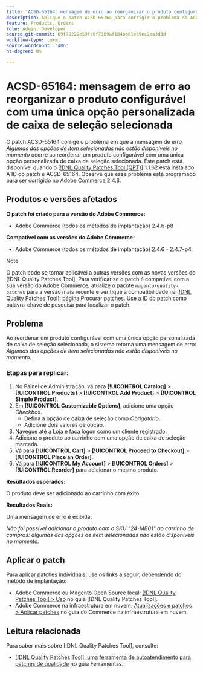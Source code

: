 ```yaml
---
title: 'ACSD-65164: mensagem de erro ao reorganizar o produto configurável com uma única opção personalizada de caixa de seleção selecionada'
description: Aplique o patch ACSD-65164 para corrigir o problema do Adobe Commerce em que a mensagem de erro *Algumas das opções de item selecionadas não estão disponíveis no momento* ocorre ao reordenar um produto configurável com uma única opção personalizada de caixa de seleção selecionada.
feature: Products, Orders
role: Admin, Developer
source-git-commit: 89f70222e59fc0f7309af184ba01e69ec2ea3d3d
workflow-type: tm+mt
source-wordcount: '406'
ht-degree: 0%

---
```



# ACSD-65164: mensagem de erro ao reorganizar o produto configurável com uma única opção personalizada de caixa de seleção selecionada

O patch ACSD-65164 corrige o problema em que a mensagem de erro *Algumas das opções de item selecionadas não estão disponíveis no momento* ocorre ao reordenar um produto configurável com uma única opção personalizada de caixa de seleção selecionada. Este patch está disponível quando o [[!DNL Quality Patches Tool (QPT)]](/help/tools/quality-patches-tool/quality-patches-tool-to-self-serve-quality-patches.md) 1.1.62 está instalado. A ID do patch é ACSD-65164. Observe que esse problema está programado para ser corrigido no Adobe Commerce 2.4.8.

## Produtos e versões afetados

**O patch foi criado para a versão do Adobe Commerce:**

* Adobe Commerce (todos os métodos de implantação) 2.4.6-p8

**Compatível com as versões do Adobe Commerce:**

* Adobe Commerce (todos os métodos de implantação) 2.4.6 - 2.4.7-p4

>[!NOTE]
>
>O patch pode se tornar aplicável a outras versões com as novas versões do [!DNL Quality Patches Tool]. Para verificar se o patch é compatível com a sua versão do Adobe Commerce, atualize o pacote `magento/quality-patches` para a versão mais recente e verifique a compatibilidade na [[!DNL Quality Patches Tool]: página Procurar patches](https://experienceleague.adobe.com/tools/commerce-quality-patches/index.html?lang=pt-BR). Use a ID do patch como palavra-chave de pesquisa para localizar o patch.

## Problema

Ao reordenar um produto configurável com uma única opção personalizada de caixa de seleção selecionada, o sistema retorna uma mensagem de erro: *Algumas das opções de item selecionadas não estão disponíveis no momento*.

### Etapas para replicar:

1. No Painel de Administração, vá para **[!UICONTROL Catalog]** > **[!UICONTROL Products]** > **[!UICONTROL Add Product]** > **[!UICONTROL Simple Product]**.
1. Em **[!UICONTROL Customizable Options]**, adicione uma opção *Checkbox*.
   * Defina a opção de caixa de seleção como *Obrigatório*.
   * Adicione dois valores de opção.
1. Navegue até a Loja e faça logon como um cliente registrado.
1. Adicione o produto ao carrinho com uma opção de caixa de seleção marcada.
1. Vá para **[!UICONTROL Cart]** > **[!UICONTROL Proceed to Checkout]** > **[!UICONTROL Place an Order]**.
1. Vá para **[!UICONTROL My Account]** > **[!UICONTROL Orders]** > **[!UICONTROL Reorder]** para adicionar o mesmo produto.

**Resultados esperados:**

O produto deve ser adicionado ao carrinho com êxito.

**Resultados Reais:**

Uma mensagem de erro é exibida:

*Não foi possível adicionar o produto com o SKU &quot;24-MB01&quot; ao carrinho de compras: algumas das opções de item selecionadas não estão disponíveis no momento.*

## Aplicar o patch

Para aplicar patches individuais, use os links a seguir, dependendo do método de implantação:

* Adobe Commerce ou Magento Open Source local: [[!DNL Quality Patches Tool] > Uso](/help/tools/quality-patches-tool/usage.md) no guia [!DNL Quality Patches Tool].
* Adobe Commerce na infraestrutura em nuvem: [Atualizações e patches > Aplicar patches](https://experienceleague.adobe.com/docs/commerce-cloud-service/user-guide/develop/upgrade/apply-patches.html?lang=pt-BR) no guia do Commerce na infraestrutura em nuvem.

## Leitura relacionada

Para saber mais sobre [!DNL Quality Patches Tool], consulte:

* [[!DNL Quality Patches Tool]: uma ferramenta de autoatendimento para patches de qualidade](/help/tools/quality-patches-tool/quality-patches-tool-to-self-serve-quality-patches.md) no guia Ferramentas.
